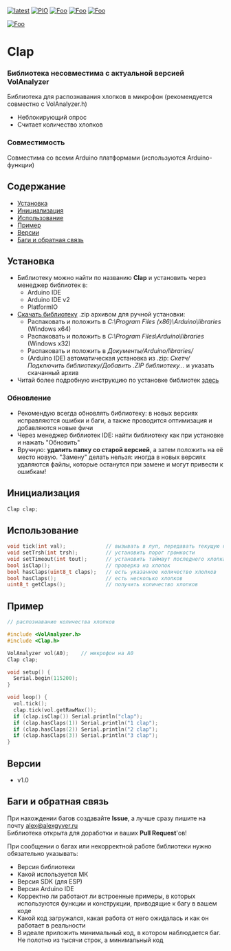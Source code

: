 [![latest](https://img.shields.io/github/v/release/GyverLibs/Clap.svg?color=brightgreen)](https://github.com/GyverLibs/Clap/releases/latest/download/Clap.zip)
[![PIO](https://badges.registry.platformio.org/packages/gyverlibs/library/Clap.svg)](https://registry.platformio.org/libraries/gyverlibs/Clap)
[![Foo](https://img.shields.io/badge/Website-AlexGyver.ru-blue.svg?style=flat-square)](https://alexgyver.ru/)
[![Foo](https://img.shields.io/badge/%E2%82%BD$%E2%82%AC%20%D0%9D%D0%B0%20%D0%BF%D0%B8%D0%B2%D0%BE-%D1%81%20%D1%80%D1%8B%D0%B1%D0%BA%D0%BE%D0%B9-orange.svg?style=flat-square)](https://alexgyver.ru/support_alex/)
[![Foo](https://img.shields.io/badge/README-ENGLISH-blueviolet.svg?style=flat-square)](https://github-com.translate.goog/GyverLibs/Clap?_x_tr_sl=ru&_x_tr_tl=en)  

[![Foo](https://img.shields.io/badge/ПОДПИСАТЬСЯ-НА%20ОБНОВЛЕНИЯ-brightgreen.svg?style=social&logo=telegram&color=blue)](https://t.me/GyverLibs)

# Clap
### Библиотека несовместима с актуальной версией VolAnalyzer
Библиотека для распознавания хлопков в микрофон (рекомендуется совместно с VolAnalyzer.h)
- Неблокирующий опрос
- Считает количество хлопков

### Совместимость
Совместима со всеми Arduino платформами (используются Arduino-функции)

## Содержание
- [Установка](#install)
- [Инициализация](#init)
- [Использование](#usage)
- [Пример](#example)
- [Версии](#versions)
- [Баги и обратная связь](#feedback)

<a id="install"></a>
## Установка
- Библиотеку можно найти по названию **Clap** и установить через менеджер библиотек в:
    - Arduino IDE
    - Arduino IDE v2
    - PlatformIO
- [Скачать библиотеку](https://github.com/GyverLibs/Clap/archive/refs/heads/main.zip) .zip архивом для ручной установки:
    - Распаковать и положить в *C:\Program Files (x86)\Arduino\libraries* (Windows x64)
    - Распаковать и положить в *C:\Program Files\Arduino\libraries* (Windows x32)
    - Распаковать и положить в *Документы/Arduino/libraries/*
    - (Arduino IDE) автоматическая установка из .zip: *Скетч/Подключить библиотеку/Добавить .ZIP библиотеку…* и указать скачанный архив
- Читай более подробную инструкцию по установке библиотек [здесь](https://alexgyver.ru/arduino-first/#%D0%A3%D1%81%D1%82%D0%B0%D0%BD%D0%BE%D0%B2%D0%BA%D0%B0_%D0%B1%D0%B8%D0%B1%D0%BB%D0%B8%D0%BE%D1%82%D0%B5%D0%BA)
### Обновление
- Рекомендую всегда обновлять библиотеку: в новых версиях исправляются ошибки и баги, а также проводится оптимизация и добавляются новые фичи
- Через менеджер библиотек IDE: найти библиотеку как при установке и нажать "Обновить"
- Вручную: **удалить папку со старой версией**, а затем положить на её место новую. "Замену" делать нельзя: иногда в новых версиях удаляются файлы, которые останутся при замене и могут привести к ошибкам!


<a id="init"></a>
## Инициализация
```cpp
Clap clap;
```

<a id="usage"></a>
## Использование
```cpp
void tick(int val);             // вызывать в луп, передавать текущую громкость
void setTrsh(int trsh);         // установить порог громкости
void setTimeout(int tout);      // установить таймаут последнего хлопка
bool isClap();                  // проверка на хлопок
bool hasClaps(uint8_t claps);   // есть указанное количество хлопков
bool hasClaps();                // есть несколько хлопков
uint8_t getClaps();             // получить количество хлопков
```

<a id="example"></a>
## Пример
```cpp
// распознавание количества хлопков

#include <VolAnalyzer.h>
#include <Clap.h>

VolAnalyzer vol(A0);	// микрофон на А0
Clap clap;

void setup() {
  Serial.begin(115200);
}

void loop() {
  vol.tick();
  clap.tick(vol.getRawMax());
  if (clap.isClap()) Serial.println("clap");
  if (clap.hasClaps(1)) Serial.println("1 clap");
  if (clap.hasClaps(2)) Serial.println("2 clap");
  if (clap.hasClaps(3)) Serial.println("3 clap");
}
```

<a id="versions"></a>
## Версии
- v1.0

<a id="feedback"></a>
## Баги и обратная связь
При нахождении багов создавайте **Issue**, а лучше сразу пишите на почту [alex@alexgyver.ru](mailto:alex@alexgyver.ru)  
Библиотека открыта для доработки и ваших **Pull Request**'ов!


При сообщении о багах или некорректной работе библиотеки нужно обязательно указывать:
- Версия библиотеки
- Какой используется МК
- Версия SDK (для ESP)
- Версия Arduino IDE
- Корректно ли работают ли встроенные примеры, в которых используются функции и конструкции, приводящие к багу в вашем коде
- Какой код загружался, какая работа от него ожидалась и как он работает в реальности
- В идеале приложить минимальный код, в котором наблюдается баг. Не полотно из тысячи строк, а минимальный код
